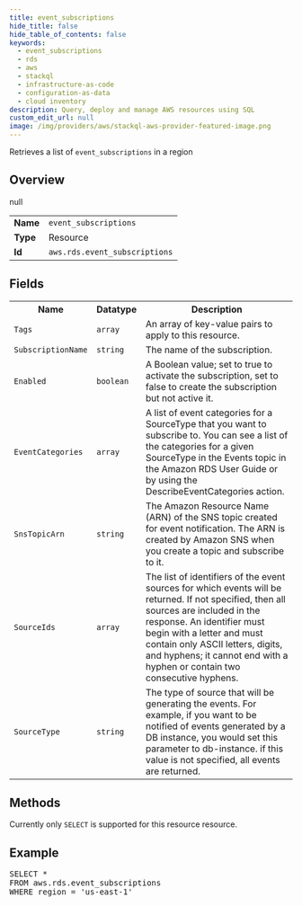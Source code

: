 ```yaml
---
title: event_subscriptions
hide_title: false
hide_table_of_contents: false
keywords:
  - event_subscriptions
  - rds
  - aws
  - stackql
  - infrastructure-as-code
  - configuration-as-data
  - cloud inventory
description: Query, deploy and manage AWS resources using SQL
custom_edit_url: null
image: /img/providers/aws/stackql-aws-provider-featured-image.png
---
```

Retrieves a list of <code>event_subscriptions</code> in a region

## Overview
<table><tbody>
<tr><td><b>Name</b></td><td><code>event_subscriptions</code></td></tr>
<tr><td><b>Type</b></td><td>Resource</td></tr>
null
<tr><td><b>Id</b></td><td><code>aws.rds.event_subscriptions</code></td></tr>
</tbody></table>

## Fields
<table><tbody>
<tr><th>Name</th><th>Datatype</th><th>Description</th></tr>
<tr><td><code>Tags</code></td><td><code>array</code></td><td>An array of key-value pairs to apply to this resource.</td></tr><tr><td><code>SubscriptionName</code></td><td><code>string</code></td><td>The name of the subscription.</td></tr><tr><td><code>Enabled</code></td><td><code>boolean</code></td><td>A Boolean value; set to true to activate the subscription, set to false to create the subscription but not active it.</td></tr><tr><td><code>EventCategories</code></td><td><code>array</code></td><td>A list of event categories for a SourceType that you want to subscribe to. You can see a list of the categories for a given SourceType in the Events topic in the Amazon RDS User Guide or by using the DescribeEventCategories action.</td></tr><tr><td><code>SnsTopicArn</code></td><td><code>string</code></td><td>The Amazon Resource Name (ARN) of the SNS topic created for event notification. The ARN is created by Amazon SNS when you create a topic and subscribe to it.</td></tr><tr><td><code>SourceIds</code></td><td><code>array</code></td><td>The list of identifiers of the event sources for which events will be returned. If not specified, then all sources are included in the response. An identifier must begin with a letter and must contain only ASCII letters, digits, and hyphens; it cannot end with a hyphen or contain two consecutive hyphens.</td></tr><tr><td><code>SourceType</code></td><td><code>string</code></td><td>The type of source that will be generating the events. For example, if you want to be notified of events generated by a DB instance, you would set this parameter to db-instance. if this value is not specified, all events are returned.</td></tr>
</tbody></table>

## Methods
Currently only <code>SELECT</code> is supported for this resource resource.

## Example
<pre>
SELECT * 
FROM aws.rds.event_subscriptions
WHERE region = 'us-east-1'
</pre>
